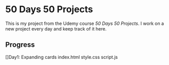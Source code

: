 # 50 Days 50 Projects

This is my project from the Udemy course *50 Days 50 Projects*.
I work on a new project every day and keep track of it here.

## Progress

[]Day1: Expanding cards
index.html
style.css
script.js